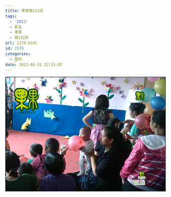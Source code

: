 ```yaml
---
title: 果果第132天
tags:
  - '2013'
  - 新生
  - 果果
  - 第132天
url: 2179.html
id: 2179
categories:
  - 图片
date: 2013-05-31 22:23:07
---
```


[![](/images/uploads/2013/06/果果诞生第132天.jpg "果果诞生第132天")](/images/uploads/2013/06/果果诞生第132天.jpg)